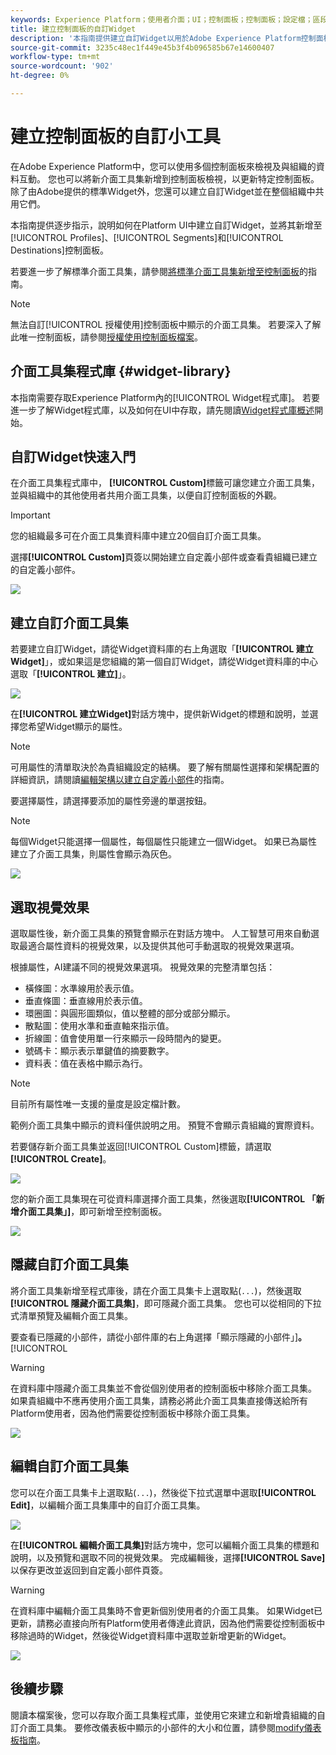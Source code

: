 ```yaml
---
keywords: Experience Platform；使用者介面；UI；控制面板；控制面板；設定檔；區段；目的地；授權使用；Widget；量度；
title: 建立控制面板的自訂Widget
description: '本指南提供建立自訂Widget以用於Adobe Experience Platform控制面板的逐步指示。 '
source-git-commit: 3235c48ec1f449e45b3f4b096585b67e14600407
workflow-type: tm+mt
source-wordcount: '902'
ht-degree: 0%

---
```



# 建立控制面板的自訂小工具

在Adobe Experience Platform中，您可以使用多個控制面板來檢視及與組織的資料互動。 您也可以將新介面工具集新增到控制面板檢視，以更新特定控制面板。 除了由Adobe提供的標準Widget外，您還可以建立自訂Widget並在整個組織中共用它們。

本指南提供逐步指示，說明如何在Platform UI中建立自訂Widget，並將其新增至[!UICONTROL Profiles]、[!UICONTROL Segments]和[!UICONTROL Destinations]控制面板。

若要進一步了解標準介面工具集，請參閱[將標準介面工具集新增至控制面板](standard-widgets.md)的指南。

>[!NOTE]
>
>無法自訂[!UICONTROL 授權使用]控制面板中顯示的介面工具集。 若要深入了解此唯一控制面板，請參閱[授權使用控制面板檔案](../guides/license-usage.md)。

## 介面工具集程式庫 {#widget-library}

本指南需要存取Experience Platform內的[!UICONTROL Widget程式庫]。 若要進一步了解Widget程式庫，以及如何在UI中存取，請先閱讀[Widget程式庫概述](widget-library.md)開始。

## 自訂Widget快速入門

在介面工具集程式庫中， **[!UICONTROL Custom]**&#x200B;標籤可讓您建立介面工具集，並與組織中的其他使用者共用介面工具集，以便自訂控制面板的外觀。

>[!IMPORTANT]
>
>您的組織最多可在介面工具集資料庫中建立20個自訂介面工具集。

選擇&#x200B;**[!UICONTROL Custom]**&#x200B;頁簽以開始建立自定義小部件或查看貴組織已建立的自定義小部件。

![](../images/customization/custom-widgets.png)

## 建立自訂介面工具集

若要建立自訂Widget，請從Widget資料庫的右上角選取「**[!UICONTROL 建立Widget]**」，或如果這是您組織的第一個自訂Widget，請從Widget資料庫的中心選取「**[!UICONTROL 建立]**」。

![](../images/customization/create-widget.png)

在&#x200B;**[!UICONTROL 建立Widget]**&#x200B;對話方塊中，提供新Widget的標題和說明，並選擇您希望Widget顯示的屬性。

>[!NOTE]
>
>可用屬性的清單取決於為貴組織設定的結構。 要了解有關屬性選擇和架構配置的詳細資訊，請閱讀[編輯架構以建立自定義小部件](edit-schema.md)的指南。

要選擇屬性，請選擇要添加的屬性旁邊的單選按鈕。

>[!NOTE]
>
>每個Widget只能選擇一個屬性，每個屬性只能建立一個Widget。 如果已為屬性建立了介面工具集，則屬性會顯示為灰色。

![](../images/customization/create-widget-dialog.png)

## 選取視覺效果

選取屬性後，新介面工具集的預覽會顯示在對話方塊中。 人工智慧可用來自動選取最適合屬性資料的視覺效果，以及提供其他可手動選取的視覺效果選項。

根據屬性，AI建議不同的視覺效果選項。 視覺效果的完整清單包括：

* 橫條圖：水準線用於表示值。
* 垂直條圖：垂直線用於表示值。
* 環圈圖：與圓形圖類似，值以整體的部分或部分顯示。
* 散點圖：使用水準和垂直軸來指示值。
* 折線圖：值會使用單一行來顯示一段時間內的變更。
* 號碼卡：顯示表示單鍵值的摘要數字。
* 資料表：值在表格中顯示為行。

>[!NOTE]
>
>目前所有屬性唯一支援的量度是設定檔計數。
>
>範例介面工具集中顯示的資料僅供說明之用。 預覽不會顯示貴組織的實際資料。

若要儲存新介面工具集並返回[!UICONTROL Custom]標籤，請選取&#x200B;**[!UICONTROL Create]**。

![](../images/customization/create-widget-select-attribute.png)

您的新介面工具集現在可從資料庫選擇介面工具集，然後選取&#x200B;**[!UICONTROL 「新增介面工具集」]**，即可新增至控制面板。

![](../images/customization/custom-widgets-new.png)

## 隱藏自訂介面工具集

將介面工具集新增至程式庫後，請在介面工具集卡上選取點(`...`)，然後選取&#x200B;**[!UICONTROL 隱藏介面工具集]**，即可隱藏介面工具集。 您也可以從相同的下拉式清單預覽及編輯介面工具集。

要查看已隱藏的小部件，請從小部件庫的右上角選擇「顯示隱藏的小部件」]**。**[!UICONTROL 

>[!WARNING]
>
>在資料庫中隱藏介面工具集並不會從個別使用者的控制面板中移除介面工具集。 如果貴組織中不應再使用介面工具集，請務必將此介面工具集直接傳送給所有Platform使用者，因為他們需要從控制面板中移除介面工具集。

![](../images/customization/hide-widget.png)

## 編輯自訂介面工具集

您可以在介面工具集卡上選取點(`...`)，然後從下拉式選單中選取&#x200B;**[!UICONTROL Edit]**，以編輯介面工具集庫中的自訂介面工具集。

![](../images/customization/custom-widget-edit.png)

在&#x200B;**[!UICONTROL 編輯介面工具集]**&#x200B;對話方塊中，您可以編輯介面工具集的標題和說明，以及預覽和選取不同的視覺效果。 完成編輯後，選擇&#x200B;**[!UICONTROL Save]**&#x200B;以保存更改並返回到自定義小部件頁簽。

>[!WARNING]
>
>在資料庫中編輯介面工具集時不會更新個別使用者的介面工具集。 如果Widget已更新，請務必直接向所有Platform使用者傳達此資訊，因為他們需要從控制面板中移除過時的Widget，然後從Widget資料庫中選取並新增更新的Widget。

![](../images/customization/edit-widget.png)

## 後續步驟

閱讀本檔案後，您可以存取介面工具集程式庫，並使用它來建立和新增貴組織的自訂介面工具集。 要修改儀表板中顯示的小部件的大小和位置，請參閱[modify儀表板指南](modify.md)。
